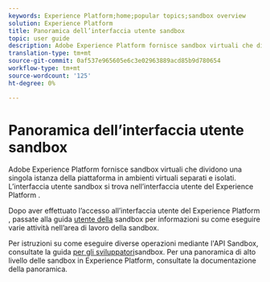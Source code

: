 ```yaml
---
keywords: Experience Platform;home;popular topics;sandbox overview
solution: Experience Platform
title: Panoramica dell’interfaccia utente sandbox
topic: user guide
description: Adobe Experience Platform fornisce sandbox virtuali che dividono una singola istanza della piattaforma in ambienti virtuali separati e isolati. L’interfaccia utente della sandbox si trova nell’interfaccia  Experience Platform.
translation-type: tm+mt
source-git-commit: 0af537e965605e6c3e02963889acd85b9d780654
workflow-type: tm+mt
source-wordcount: '125'
ht-degree: 0%

---
```



# Panoramica dell’interfaccia utente sandbox


Adobe Experience Platform fornisce sandbox virtuali che dividono una singola istanza della piattaforma in ambienti virtuali separati e isolati. L’interfaccia utente sandbox si trova nell’interfaccia utente del Experience Platform [](https://platform.adobe.com).

Dopo aver effettuato l’accesso all’interfaccia utente del Experience Platform , passate alla guida [utente della](user-guide.md) sandbox per informazioni su come eseguire varie attività nell’area di lavoro della sandbox.

Per istruzioni su come eseguire diverse operazioni mediante l&#39;API Sandbox, consultate la guida [per gli sviluppatori](../api/getting-started.md)sandbox. Per una panoramica di alto livello delle sandbox in  Experience Platform, consultate la documentazione [](../home.md)della panoramica.

